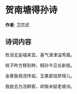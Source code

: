 # 贺南塘得孙诗

**作者**: 卫宗武

## 诗词内容

咎消无妄福来宜，喜气津津溢秀眉。

桂子昨方移别种，桐孙今见长新枝。

金章鱼佩须传祖，玉果犀钱梦得儿。

我欲去为汤餠客，却惭未赋老坡诗。

